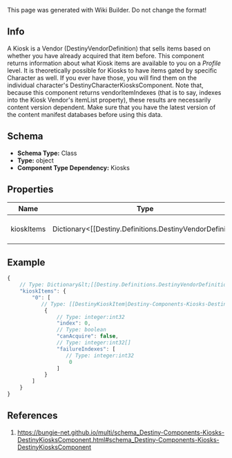 <span class="wiki-builder">This page was generated with Wiki Builder. Do not change the format!</span>

## Info
A Kiosk is a Vendor (DestinyVendorDefinition) that sells items based on whether you have already acquired that item before. This component returns information about what Kiosk items are available to you on a *Profile* level. It is theoretically possible for Kiosks to have items gated by specific Character as well. If you ever have those, you will find them on the individual character's DestinyCharacterKiosksComponent. Note that, because this component returns vendorItemIndexes (that is to say, indexes into the Kiosk Vendor's itemList property), these results are necessarily content version dependent. Make sure that you have the latest version of the content manifest databases before using this data.

## Schema
* **Schema Type:** Class
* **Type:** object
* **Component Type Dependency:** Kiosks

## Properties
Name | Type | Description
---- | ---- | -----------
kioskItems | Dictionary&lt;[[Destiny.Definitions.DestinyVendorDefinition|Destiny-Definitions-DestinyVendorDefinition]]:integer:uint32,[[DestinyKioskItem|Destiny-Components-Kiosks-DestinyKioskItem]][]&gt; | A dictionary keyed by the Kiosk Vendor's hash identifier (use it to look up the DestinyVendorDefinition for the relevant kiosk vendor), and whose value is a list of all the items that the user can &quot;see&quot; in the Kiosk, and any other interesting metadata.

## Example
```javascript
{
    // Type: Dictionary&lt;[[Destiny.Definitions.DestinyVendorDefinition|Destiny-Definitions-DestinyVendorDefinition]]:integer:uint32,[[DestinyKioskItem|Destiny-Components-Kiosks-DestinyKioskItem]][]&gt;
    "kioskItems": {
        "0": [
           // Type: [[DestinyKioskItem|Destiny-Components-Kiosks-DestinyKioskItem]]
            {
                // Type: integer:int32
                "index": 0,
                // Type: boolean
                "canAcquire": false,
                // Type: integer:int32[]
                "failureIndexes": [
                   // Type: integer:int32
                    0
                ]
            }
        ]
    }
}

```

## References
1. https://bungie-net.github.io/multi/schema_Destiny-Components-Kiosks-DestinyKiosksComponent.html#schema_Destiny-Components-Kiosks-DestinyKiosksComponent
